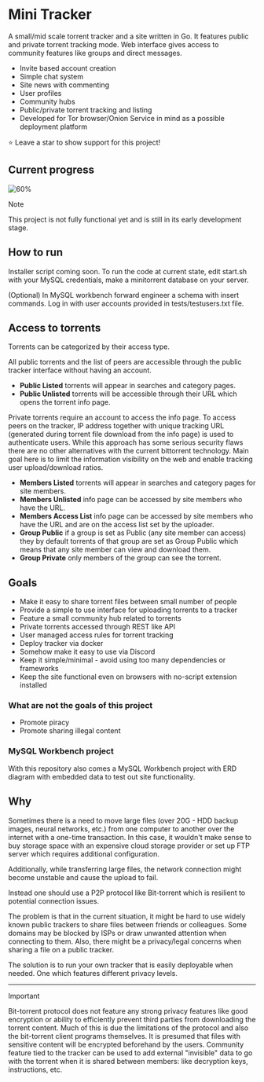 # Mini Tracker
A small/mid scale torrent tracker and a site written in Go. It features public and private torrent tracking mode. Web interface gives access to community features like groups and direct messages.

- Invite based account creation
- Simple chat system
- Site news with commenting
- User profiles
- Community hubs
- Public/private torrent tracking and listing
- Developed for Tor browser/Onion Service in mind as a possible deployment platform

⭐ Leave a star to show support for this project!


## Current progress
![60%](https://progress-bar.dev/60)

> [!NOTE]  
> This project is not fully functional yet and is still in its early development stage.

## How to run
Installer script coming soon. To run the code at current state, edit start.sh with your MySQL credentials, make a minitorrent database on your server. 

(Optional) In MySQL workbench forward engineer a schema with insert commands. Log in with user accounts provided in tests/testusers.txt file.

## Access to torrents
Torrents can be categorized by their access type.

All public torrents and the list of peers are accessible through the public tracker interface without having an account.

- **Public Listed** torrents will appear in searches and category pages.
- **Public Unlisted** torrents will be accessible through their URL which opens the torrent info page. 

Private torrents require an account to access the info page. To access peers on the tracker, IP address together with unique tracking URL (generated during torrent file download from the info page) is used to authenticate users. While this approach has some serious security flaws there are no other alternatives with the current bittorrent technology. Main goal here is to limit the information visibility on the web and enable tracking user upload/download ratios.

- **Members Listed** torrents will appear in searches and category pages for site members.
- **Members Unlisted** info page can be accessed by site members who have the URL.
- **Members Access List** info page can be accessed by site members who have the URL and are on the access list set by the uploader.
- **Group Public** if a group is set as Public (any site member can access) they by default torrents of that group are set as Group Public which means that any site member can view and download them.
- **Group Private** only members of the group can see the torrent.

## Goals
- Make it easy to share torrent files between small number of people
- Provide a simple to use interface for uploading torrents to a tracker
- Feature a small community hub related to torrents
- Private torrents accessed through REST like API
- User managed access rules for torrent tracking
- Deploy tracker via docker
- Somehow make it easy to use via Discord
- Keep it simple/minimal - avoid using too many dependencies or frameworks
- Keep the site functional even on browsers with no-script extension installed

### What are not the goals of this project
- Promote piracy
- Promote sharing illegal content

### MySQL Workbench project
With this repository also comes a MySQL Workbench project with ERD diagram with embedded data to test out site functionality.

## Why
Sometimes there is a need to move large files (over 20G - HDD backup images, neural networks, etc.) from one computer to another over the internet with a one-time transaction. In this case, it wouldn't make sense to buy storage space with an expensive cloud storage provider or set up FTP server which requires additional configuration. 

Additionally, while transferring large files, the network connection might become unstable and cause the upload to fail.

Instead one should use a P2P protocol like Bit-torrent which is resilient to potential connection issues.

The problem is that in the current situation, it might be hard to use widely known public trackers to share files between friends or colleagues. Some domains may be blocked by ISPs or draw unwanted attention when connecting to them. Also, there might be a privacy/legal concerns when sharing a file on a public tracker.

The solution is to run your own tracker that is easily deployable when needed. One which features different privacy levels.

---

> [!IMPORTANT]  
> Bit-torrent protocol does not feature any strong privacy features like good encryption or ability to efficiently prevent third parties from downloading the torrent content. Much of this is due the limitations of the protocol and also the bit-torrent client programs themselves. It is presumed that files with sensitive content will be encrypted beforehand by the users. Community feature tied to the tracker can be used to add external "invisible" data to go with the torrent when it is shared between members: like decryption keys, instructions, etc.